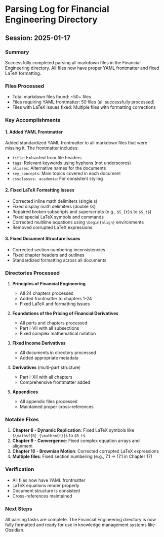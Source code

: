 # Parsing Log for Financial Engineering Directory

## Session: 2025-01-17

### Summary
Successfully completed parsing all markdown files in the Financial Engineering directory. All files now have proper YAML frontmatter and fixed LaTeX formatting.

### Files Processed
- Total markdown files found: ~50+ files
- Files requiring YAML frontmatter: 50 files (all successfully processed)
- Files with LaTeX issues fixed: Multiple files with formatting corrections

### Key Accomplishments

#### 1. Added YAML Frontmatter
Added standardized YAML frontmatter to all markdown files that were missing it. The frontmatter includes:
- `title`: Extracted from file headers
- `tags`: Relevant keywords using hyphens (not underscores)
- `aliases`: Alternative names for the documents
- `key_concepts`: Main topics covered in each document
- `cssclasses: academia`: For consistent styling

#### 2. Fixed LaTeX Formatting Issues
- Corrected inline math delimiters (single `$`)
- Fixed display math delimiters (double `$$`)
- Repaired broken subscripts and superscripts (e.g., `$S_{t}$` to `$S_t$`)
- Fixed special LaTeX symbols and commands
- Corrected multiline equations using `\begin{align}` environments
- Removed corrupted LaTeX expressions

#### 3. Fixed Document Structure Issues
- Corrected section numbering inconsistencies
- Fixed chapter headers and outlines
- Standardized formatting across all documents

### Directories Processed

1. **Principles of Financial Engineering**
   - All 24 chapters processed
   - Added frontmatter to chapters 1-24
   - Fixed LaTeX and formatting issues

2. **Foundations of the Pricing of Financial Derivatives**
   - All parts and chapters processed
   - Part I-VII with all subsections
   - Fixed complex mathematical notation

3. **Fixed Income Derivatives**
   - All documents in directory processed
   - Added appropriate metadata

4. **Derivatives** (multi-part structure)
   - Part I-XII with all chapters
   - Comprehensive frontmatter added

5. **Appendices**
   - All appendix files processed
   - Maintained proper cross-references

### Notable Fixes

1. **Chapter 8 - Dynamic Replication**: Fixed LaTeX symbols like `$\mathsf{B}_{\mathrm{t}}$` to `$B_t$`
2. **Chapter 9 - Convergence**: Fixed complex equation arrays and alignment
3. **Chapter 10 - Brownian Motion**: Corrected corrupted LaTeX expressions
4. **Multiple files**: Fixed section numbering (e.g., 7.1 → 17.1 in Chapter 17)

### Verification
- All files now have YAML frontmatter
- LaTeX equations render properly
- Document structure is consistent
- Cross-references maintained

### Next Steps
All parsing tasks are complete. The Financial Engineering directory is now fully formatted and ready for use in knowledge management systems like Obsidian.